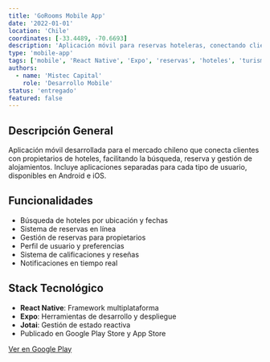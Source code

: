```yaml
---
title: 'GoRooms Mobile App'
date: '2022-01-01'
location: 'Chile'
coordinates: [-33.4489, -70.6693]
description: 'Aplicación móvil para reservas hoteleras, conectando clientes con propietarios de hoteles en Android e iOS.'
type: 'mobile-app'
tags: ['mobile', 'React Native', 'Expo', 'reservas', 'hoteles', 'turismo']
authors:
  - name: 'Mistec Capital'
    role: 'Desarrollo Mobile'
status: 'entregado'
featured: false
---
```


## Descripción General

Aplicación móvil desarrollada para el mercado chileno que conecta clientes con propietarios de hoteles, facilitando la búsqueda, reserva y gestión de alojamientos. Incluye aplicaciones separadas para cada tipo de usuario, disponibles en Android e iOS.

## Funcionalidades

- Búsqueda de hoteles por ubicación y fechas
- Sistema de reservas en línea
- Gestión de reservas para propietarios
- Perfil de usuario y preferencias
- Sistema de calificaciones y reseñas
- Notificaciones en tiempo real

## Stack Tecnológico

- **React Native**: Framework multiplataforma
- **Expo**: Herramientas de desarrollo y despliegue
- **Jotai**: Gestión de estado reactiva
- Publicado en Google Play Store y App Store

[Ver en Google Play](https://play.google.com/store/apps/details?id=cl.goroom.goroom&hl=es_AR)
